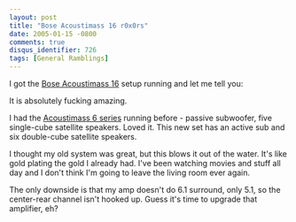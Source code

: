 ```yaml
---
layout: post
title: "Bose Acoustimass 16 r0x0rs"
date: 2005-01-15 -0800
comments: true
disqus_identifier: 726
tags: [General Ramblings]
---
```

I got the [Bose Acoustimass
16](http://www.amazon.com/exec/obidos/ASIN/B00006L7RX/mhsvortex) setup
running and let me tell you:
 
 It is absolutely fucking amazing.
 
 I had the [Acoustimass 6
series](http://www.amazon.com/exec/obidos/ASIN/B00005T3RO/mhsvortex)
running before - passive subwoofer, five single-cube satellite speakers.
Loved it. This new set has an active sub and six double-cube satellite
speakers.
 
 I thought my old system was great, but this blows it out of the water.
It's like gold plating the gold I already had. I've been watching movies
and stuff all day and I don't think I'm going to leave the living room
ever again.
 
 The only downside is that my amp doesn't do 6.1 surround, only 5.1, so
the center-rear channel isn't hooked up. Guess it's time to upgrade that
amplifier, eh?
